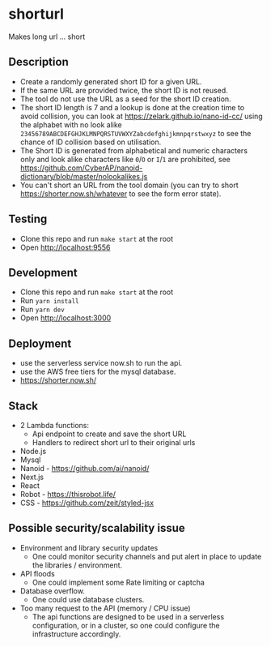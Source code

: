 # shorturl

Makes long url ... short

## Description

- Create a randomly generated short ID for a given URL.
- If the same URL are provided twice, the short ID is not reused.
- The tool do not use the URL as a seed for the short ID creation.
- The short ID length is 7 and a lookup is done at the creation time to avoid collision, you can look at <https://zelark.github.io/nano-id-cc/> using the alphabet with no look alike `23456789ABCDEFGHJKLMNPQRSTUVWXYZabcdefghijkmnpqrstwxyz` to see the chance of ID collision based on utilisation.
- The Short ID is generated from alphabetical and numeric characters only and look alike characters like `0`/`O` or `I`/`1` are prohibited, see <https://github.com/CyberAP/nanoid-dictionary/blob/master/nolookalikes.js>
- You can't short an URL from the tool domain (you can try to short <https://shorter.now.sh/whatever> to see the form error state).

## Testing

- Clone this repo and run `make start` at the root
- Open <http://localhost:9556>

## Development

- Clone this repo and run `make start` at the root
- Run `yarn install`
- Run `yarn dev`
- Open <http://localhost:3000>

## Deployment

- use the serverless service now.sh to run the api.
- use the AWS free tiers for the mysql database.
- <https://shorter.now.sh/>

## Stack

- 2 Lambda functions:
  - Api endpoint to create and save the short URL
  - Handlers to redirect short url to their original urls
- Node.js
- Mysql
- Nanoid - <https://github.com/ai/nanoid/>
- Next.js
- React
- Robot - <https://thisrobot.life/>
- CSS - <https://github.com/zeit/styled-jsx>

## Possible security/scalability issue

- Environment and library security updates
  - One could monitor security channels and put alert in place to update the libraries / environment.
- API floods
  - One could implement some Rate limiting or captcha
- Database overflow.
  - One could use database clusters.
- Too many request to the API (memory / CPU issue)
  - The api functions are designed to be used in a serverless configuration, or in a cluster, so one could configure the infrastructure accordingly.
